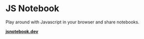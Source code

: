 # JS Notebook

Play around with Javascript in your browser and share notebooks.

[**jsnotebook.dev**](https://jsnotebook.dev)
